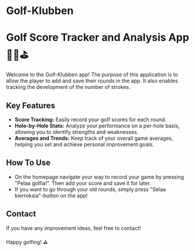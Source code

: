 # Golf-Klubben

# Golf Score Tracker and Analysis App 🏌️‍♂️⛳️

Welcome to the Golf-Klubben app! The purpose of this application is to allow the player to add and save their rounds in the app. It also enables tracking the development of the number of strokes.

## Key Features

- **Score Tracking:** Easily record your golf scores for each round.
- **Hole-by-Hole Stats:** Analyze your performance on a per-hole basis, allowing you to identify strengths and weaknesses.
- **Averages and Trends:** Keep track of your overall game averages, helping you set and achieve personal improvement goals.


## How To Use
- On the homepage navigate your way to record your game by pressing "Pelaa golfia!". Then add your score and save it for later. 
- If you want to go through your old rounds, simply press "Selaa kierroksia"-button on the app!


## Contact

If you have any improvement ideas, feel free to contact!

Happy golfing! ⛳️
